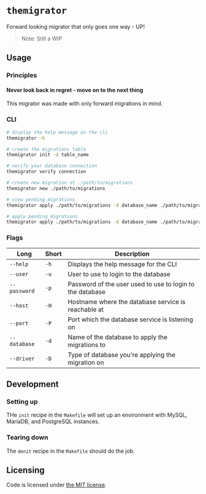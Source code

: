 # `themigrator`

Forward looking migrator that only goes one way - UP!

> Note: Still a WIP

## Usage

### Principles

#### Never look back in regret - move on to the next thing

This migrator was made with only forward migrations in mind.

### CLI

```sh
# display the help message on the cli
themigrator -h

# create the migrations table
themigrator init -d table_name

# verify your database connection
themigrator verify connection

# create new migration at ./path/to/migrations
themigrator new ./path/to/migrations

# view pending migrations
themigrator apply ./path/to/migrations -d database_name ./path/to/migrations

# apply pending migrations
themigrator apply ./path/to/migrations -d database_name ./path/to/migrations --confirm
```

### Flags

| Long | Short | Description |
| --- | --- | --- |
| `--help` | `-h` | Displays the help message for the CLI |
| `--user` | `-u` | User to use to login to the database |
| `--password` | `-p` | Password of the user used to use to login to the database |
| `--host` | `-H` | Hostname where the database service is reachable at |
| `--port` | `-P` | Port which the database service is listening on |
| `--database` | `-d` | Name of the database to apply the migrations to |
| `--driver` | `-D` | Type of database you're applying the migration on |

## Development

### Setting up

THe `init` recipe in the `Makefile` will set up an environment with MySQL, MariaDB, and PostgreSQL instances.

### Tearing down

The `denit` recipe in the `Makefile` should do the job.

## Licensing

Code is licensed under [the MIT license](./LICENSE).
